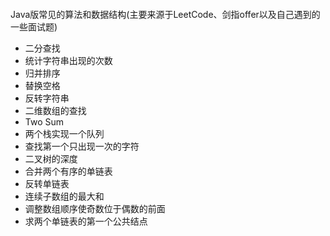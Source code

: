 ####
Java版常见的算法和数据结构(主要来源于LeetCode、剑指offer以及自己遇到的一些面试题)
- 二分查找
- 统计字符串出现的次数
- 归并排序
- 替换空格
- 反转字符串
- 二维数组的查找
- Two Sum
- 两个栈实现一个队列
- 查找第一个只出现一次的字符
- 二叉树的深度
- 合并两个有序的单链表
- 反转单链表
- 连续子数组的最大和
- 调整数组顺序使奇数位于偶数的前面
- 求两个单链表的第一个公共结点